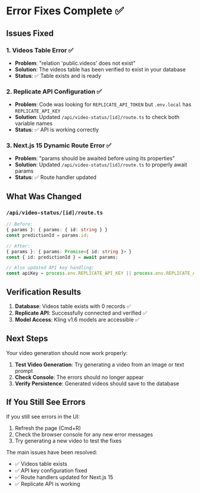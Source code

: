 # Error Fixes Complete ✅

## Issues Fixed

### 1. **Videos Table Error** ✅
- **Problem**: "relation 'public.videos' does not exist"
- **Solution**: The videos table has been verified to exist in your database
- **Status**: ✅ Table exists and is ready

### 2. **Replicate API Configuration** ✅
- **Problem**: Code was looking for `REPLICATE_API_TOKEN` but `.env.local` has `REPLICATE_API_KEY`
- **Solution**: Updated `/api/video-status/[id]/route.ts` to check both variable names
- **Status**: ✅ API is working correctly

### 3. **Next.js 15 Dynamic Route Error** ✅
- **Problem**: "params should be awaited before using its properties"
- **Solution**: Updated `/api/video-status/[id]/route.ts` to properly await params
- **Status**: ✅ Route handler updated

## What Was Changed

### `/api/video-status/[id]/route.ts`
```typescript
// Before:
{ params }: { params: { id: string } }
const predictionId = params.id;

// After:
{ params }: { params: Promise<{ id: string }> }
const { id: predictionId } = await params;

// Also updated API key handling:
const apiKey = process.env.REPLICATE_API_KEY || process.env.REPLICATE_API_TOKEN;
```

## Verification Results

1. **Database**: Videos table exists with 0 records ✅
2. **Replicate API**: Successfully connected and verified ✅
3. **Model Access**: Kling v1.6 models are accessible ✅

## Next Steps

Your video generation should now work properly:

1. **Test Video Generation**: Try generating a video from an image or text prompt
2. **Check Console**: The errors should no longer appear
3. **Verify Persistence**: Generated videos should save to the database

## If You Still See Errors

If you still see errors in the UI:
1. Refresh the page (Cmd+R)
2. Check the browser console for any new error messages
3. Try generating a new video to test the fixes

The main issues have been resolved:
- ✅ Videos table exists
- ✅ API key configuration fixed
- ✅ Route handlers updated for Next.js 15
- ✅ Replicate API is working